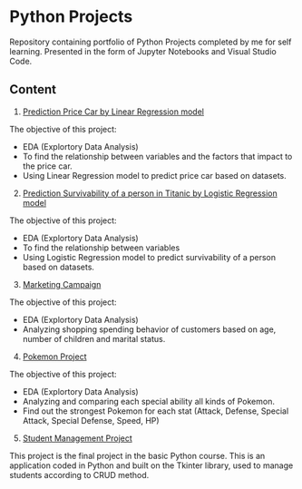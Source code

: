 # Python Projects
Repository containing portfolio of Python Projects completed by me for self learning. Presented in the form of Jupyter Notebooks and Visual Studio Code.

## Content

1. [Prediction Price Car by Linear Regression model](https://github.com/DinhNhatAnh/Project-Python/blob/master/Prediction%20Price%20Car%20by%20Linear%20Regression.ipynb)

  The objective of this project:
  - EDA (Explortory Data Analysis)
  - To find the relationship between variables and the factors that impact to the price car.
  - Using Linear Regression model to predict price car based on datasets.

2. [Prediction Survivability of a person in Titanic by Logistic Regression model](https://github.com/DinhNhatAnh/Project-Python/blob/master/Prediction%20Survived%20Titanic%20by%20Logistic%20Regression.ipynb)

  The objective of this project:
  - EDA (Explortory Data Analysis)
  - To find the relationship between variables 
  - Using Logistic Regression model to predict survivability of a person based on datasets.

3. [Marketing Campaign](https://github.com/DinhNhatAnh/Project-Python/blob/master/Marketing%20Campagn.ipynb)

The objective of this project:
  - EDA (Explortory Data Analysis)
  - Analyzing shopping spending behavior of customers based on age, number of children and marital status.

4. [Pokemon Project](https://github.com/DinhNhatAnh/Project-Python/blob/master/Pokemon%20Project.ipynb)

The objective of this project:
  - EDA (Explortory Data Analysis)
  - Analyzing and comparing each special ability all kinds of Pokemon.
  - Find out the strongest Pokemon for each stat (Attack, Defense, Special Attack, Special Defense, Speed, HP)

5. [Student Management Project](https://github.com/DinhNhatAnh/Project-Python/blob/master/Student_management_Project.py)

This project is the final project in the basic Python course. This is an application coded in Python and built on the Tkinter library, used to manage students according to CRUD method.
